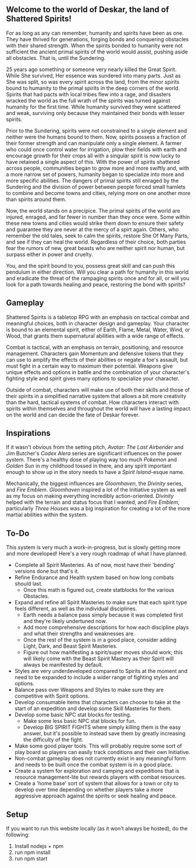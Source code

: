 ## Welcome to the world of Deskar, the land of Shattered Spirits!

For as long as any can remember, humanity and spirits have been as one. They have thrived for generations, forging bonds and conquering obstacles with their shared strength. When the spirits bonded to humanity were not sufficient the ancient primal spirits of the world would assist, pushing aside all obstacles. That is, until the Sundering.

25 years ago something or someone very nearly killed the Great Spirit. While She survived, Her essence was sundered into many parts. Just as She was split, so was every spirit across the land, from the minor spirits bound to humanity to the primal spirits in the deep corners of the world. Spirits that had pacts with local tribes flew into a rage, and disasters wracked the world as the full wrath of the spirits was turned against humanity for the first time. While humanity survived they were scattered and weak, surviving only because they maintained their bonds with lesser spirits.

Prior to the Sundering, spirits were not constrained to a single element and neither were the humans bound to them. Now, spirits possess a fraction of their former strength and can manipulate only a single element. A farmer who could once control water for irrigation, plow their fields with earth and encourage growth for their crops all with a singular spirit is now lucky to have retained a single aspect of this. With the power of spirits shattered across people, communities began to grow more and more swiftly and, with a more narrow set of powers, humanity began to specialize into more and more specific abilities. The dangers of primal spirits still enraged by the Sundering and the division of power between people forced small hamlets to combine and become towns and cities, relying more on one another more than spirits around them.

Now, the world stands on a precipice. The primal spirits of the world are injured, enraged, and far fewer in number than they once were. Some within these new towns and cities would strike them down to ensure their safety and guarantee they are never at the mercy of a spirt again. Others, who remember the old tales, seek to calm the spirits, restore She Of Many Parts, and see if they can heal the world. Regardless of their choice, both parties fear the rumors of new, great beasts who are neither spirit nor human, but surpass either in power and cruelty.

You, and the spirit bound to you, possess great skill and can push this pendulum in either direction. Will you clear a path for humanity in this world and eradicate the threat of the rampaging spirits once and for all, or will you look for a path towards healing and peace, restoring the bond with spirits?

## Gameplay

Shattered Spirits is a tabletop RPG with an emphasis on tactical combat and meaningful choices, both in character design and gameplay. Your character is bound to an elemental spirit, either of Earth, Flame, Metal, Water, Wind, or Wood, that grants them supernatural abilities with a wide range of effects.

Combat is tactical, with an emphasis on terrain, positioning, and resource management. Characters gain Momentum and defensive tokens that they can use to amplify the effects of their abilities or negate a foe's assault, but must fight in a certain way to maximum their potential. Weapons give unique effects and options in battle and the combination of your character's fighting style and spirit gives many options to specialize your character.

Outside of combat, characters will make use of both their skills and those of their spirits in a simplified narrative system that allows a bit more creativity than the hard, tactical systems of combat. How characters interact with spirits within themselves and throughout the world will have a lasting impact on the world and can decide the fate of Deskar forever.

## Inspirations

If it wasn't obvious from the setting pitch, _Avatar: The Last Airbender_ and Jim Butcher's _Codex Alera_ series are significant influences on the power system. There's a healthy dose of playing way too much _Pokemon_ and _Golden Sun_ in my childhood tossed in there, and any spirit important enough to show up in the story needs to have a _Spirit Island_-esque name.

Mechanically, the biggest influences are _Gloomhaven_, the _Divinity_ series, and _Fire Emblem_. _Gloomhaven_ inspired a lot of the Initiative system as well as my focus on making everything incredibly action-oriented. _Divinity_ helped with the terrain and status focus that I wanted, and _Fire Emblem_, particularly _Three Houses_ was a big inspiration for creating a lot of the more martial abilities within the system.

## To-Do

This system is very much a work-in-progress, but is slowly getting more and more developed! Here's a very rough roadmap of what I have planned.

- Complete all Spirit Masteries. As of now, most have their 'bending' versions done but that's it.
- Refine Endurance and Health system based on how long combats should last.
  - Once this math is figured out, create statblocks for the various Obstacles.
- Expand and refine all Spirit Masteries to make sure that each spirit type feels different, as well as the individual disciplines.
  - Earth needs a balance pass simply because it was completed first and they're likely undertuned now.
  - Add more comprehensive descriptions for how each discipline plays and what their strengths and weaknesses are.
  - Once the rest of the system is in a good place, consider adding Light, Dark, and Beast Spirit Masteries.
  - Figure out how manifesting a spirit/super moves should work; this will likely come with the Beast Spirit Mastery as their Spirit will always be manifested by default.
- Styles are very underdeveloped compared to Spirits at the moment and need to be expanded to include a wider range of fighting styles and options.
- Balance pass over Weapons and Styles to make sure they are competitive with Spirit options.
- Develop consumable items that characters can choose to take at the start of an expedition and develop some Skill Masteries for them.
- Develop some basic NPC stat blocks for testing.
  - Make some less basic NPC stat blocks for fun.
  - Develop BIG SPIRIT FIGHTS where simply killing them is the easy answer, but it's possible to instead save them by greatly increasing the difficulty of the fight.
- Make some good player tools. This will probably require some sort of play board so players can easily track conditions and their own Initiative.
- Non-combat gameplay does not currently exist in any meaningful form and needs to be built once the combat system is in a good place.
- Create a system for exploration and camping and expeditions that is resource management-lite but rewards players with combat resources.
- Create a 'home base' sort of system that allows for a town or city to develop over time depending on whether players take a more aggressive approach against the spirits or seek healing and peace.

## Setup

If you want to run this website locally (as it won't always be hosted), do the following:

1. Install nodejs + npm
2. run npm install
3. run npm start
